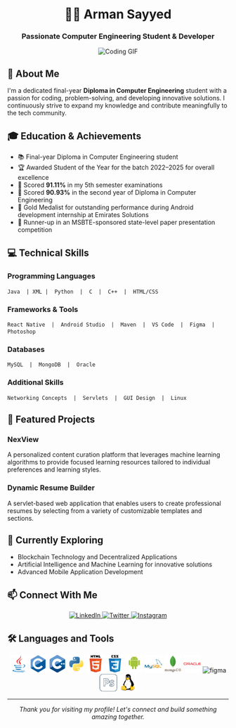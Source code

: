 <h1 align="center">👨‍💻 Arman Sayyed</h1>
<h3 align="center">Passionate Computer Engineering Student & Developer</h3>

<p align="center">
  <img src="https://raw.githubusercontent.com/gist/patevs/b007a0e98fb216438d4cbf559fac4166/raw/88f20c9d749d756be63f22b09f3c4ac570bc5101/programming.gif" alt="Coding GIF" width="400" />
</p>

## 🚀 About Me
I'm a dedicated final-year **Diploma in Computer Engineering** student with a passion for coding, problem-solving, and developing innovative solutions. I continuously strive to expand my knowledge and contribute meaningfully to the tech community.

## 🎓 Education & Achievements
- 📚 Final-year Diploma in Computer Engineering student
- 🏆 Awarded Student of the Year for the batch 2022–2025 for overall excellence
- 🏅 Scored **91.11%** in my 5th semester examinations
- 🏅 Scored **90.93%** in the second year of Diploma in Computer Engineering
- 🥇 Gold Medalist for outstanding performance during Android development internship at Emirates Solutions
- 🥈 Runner-up in an MSBTE-sponsored state-level paper presentation competition

## 💻 Technical Skills

### Programming Languages
```
Java  | XML |  Python  |  C  |  C++  |  HTML/CSS
```

### Frameworks & Tools
```
React Native  |  Android Studio  |  Maven  |  VS Code  |  Figma  |  Photoshop
```

### Databases
```
MySQL  |  MongoDB  |  Oracle
```

### Additional Skills
```
Networking Concepts  |  Servlets  |  GUI Design  |  Linux
```

## 🔭 Featured Projects

### NexView
A personalized content curation platform that leverages machine learning algorithms to provide focused learning resources tailored to individual preferences and learning styles.

### Dynamic Resume Builder
A servlet-based web application that enables users to create professional resumes by selecting from a variety of customizable templates and sections.

## 🌱 Currently Exploring
- Blockchain Technology and Decentralized Applications
- Artificial Intelligence and Machine Learning for innovative solutions
- Advanced Mobile Application Development

## 📫 Connect With Me

<p align="center">
  <a href="https://linkedin.com/in/armansayyed7733" target="_blank">
    <img src="https://img.shields.io/badge/LinkedIn-0077B5?style=for-the-badge&logo=linkedin&logoColor=white" alt="LinkedIn"/>
  </a>
  <a href="https://twitter.com/armansayyed7733" target="_blank">
    <img src="https://img.shields.io/badge/Twitter-1DA1F2?style=for-the-badge&logo=twitter&logoColor=white" alt="Twitter"/>
  </a>
  <a href="https://instagram.com/armansayyed7733" target="_blank">
    <img src="https://img.shields.io/badge/Instagram-E4405F?style=for-the-badge&logo=instagram&logoColor=white" alt="Instagram"/>
  </a>
</p>

## 🛠️ Languages and Tools

<p align="center">
  <img src="https://raw.githubusercontent.com/devicons/devicon/master/icons/java/java-original.svg" alt="java" width="40" height="40"/>
  <img src="https://raw.githubusercontent.com/devicons/devicon/master/icons/c/c-original.svg" alt="c" width="40" height="40"/>
  <img src="https://raw.githubusercontent.com/devicons/devicon/master/icons/cplusplus/cplusplus-original.svg" alt="cplusplus" width="40" height="40"/>
  <img src="https://raw.githubusercontent.com/devicons/devicon/master/icons/python/python-original.svg" alt="python" width="40" height="40"/>
  <img src="https://raw.githubusercontent.com/devicons/devicon/master/icons/html5/html5-original-wordmark.svg" alt="html5" width="40" height="40"/>
  <img src="https://raw.githubusercontent.com/devicons/devicon/master/icons/css3/css3-original-wordmark.svg" alt="css3" width="40" height="40"/>
  <img src="https://raw.githubusercontent.com/devicons/devicon/master/icons/android/android-original-wordmark.svg" alt="android" width="40" height="40"/>
  <img src="https://raw.githubusercontent.com/devicons/devicon/master/icons/mysql/mysql-original-wordmark.svg" alt="mysql" width="40" height="40"/>
  <img src="https://raw.githubusercontent.com/devicons/devicon/master/icons/mongodb/mongodb-original-wordmark.svg" alt="mongodb" width="40" height="40"/>
  <img src="https://raw.githubusercontent.com/devicons/devicon/master/icons/oracle/oracle-original.svg" alt="oracle" width="40" height="40"/>
  <img src="https://www.vectorlogo.zone/logos/figma/figma-icon.svg" alt="figma" width="40" height="40"/>
  <img src="https://raw.githubusercontent.com/devicons/devicon/master/icons/photoshop/photoshop-line.svg" alt="photoshop" width="40" height="40"/>
  <img src="https://raw.githubusercontent.com/devicons/devicon/master/icons/linux/linux-original.svg" alt="linux" width="40" height="40"/>
</p>

---

<p align="center">
  <i>Thank you for visiting my profile! Let's connect and build something amazing together.</i>
</p>
